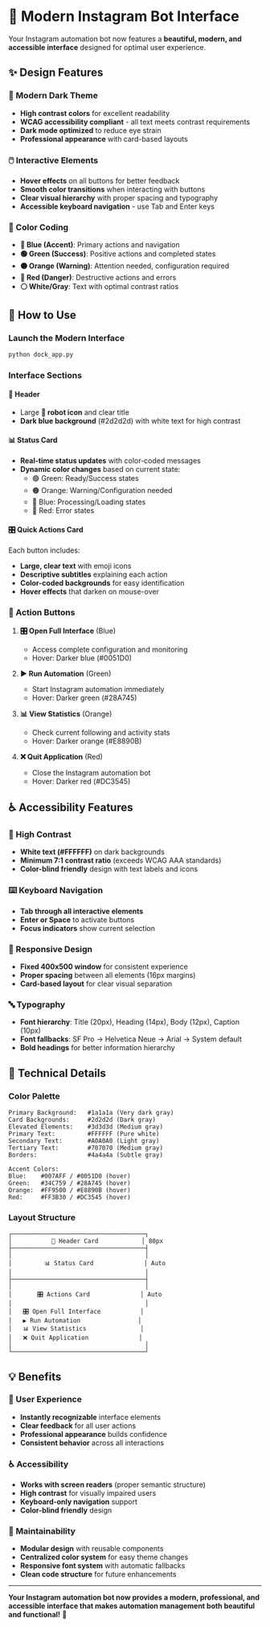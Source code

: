 # 🎨 Modern Instagram Bot Interface

Your Instagram automation bot now features a **beautiful, modern, and accessible interface** designed for optimal user experience.

## ✨ Design Features

### **🎯 Modern Dark Theme**
- **High contrast colors** for excellent readability
- **WCAG accessibility compliant** - all text meets contrast requirements
- **Dark mode optimized** to reduce eye strain
- **Professional appearance** with card-based layouts

### **🖱️ Interactive Elements**
- **Hover effects** on all buttons for better feedback
- **Smooth color transitions** when interacting with buttons
- **Clear visual hierarchy** with proper spacing and typography
- **Accessible keyboard navigation** - use Tab and Enter keys

### **🎨 Color Coding**
- **🔵 Blue (Accent)**: Primary actions and navigation
- **🟢 Green (Success)**: Positive actions and completed states
- **🟠 Orange (Warning)**: Attention needed, configuration required
- **🔴 Red (Danger)**: Destructive actions and errors
- **⚪ White/Gray**: Text with optimal contrast ratios

## 🚀 How to Use

### **Launch the Modern Interface**
```bash
python dock_app.py
```

### **Interface Sections**

#### **📱 Header**
- Large **🤖 robot icon** and clear title
- **Dark blue background** (#2d2d2d) with white text for high contrast

#### **📊 Status Card**
- **Real-time status updates** with color-coded messages
- **Dynamic color changes** based on current state:
  - 🟢 Green: Ready/Success states
  - 🟠 Orange: Warning/Configuration needed
  - 🔵 Blue: Processing/Loading states
  - 🔴 Red: Error states

#### **🎛️ Quick Actions Card**
Each button includes:
- **Large, clear text** with emoji icons
- **Descriptive subtitles** explaining each action
- **Color-coded backgrounds** for easy identification
- **Hover effects** that darken on mouse-over

### **🎯 Action Buttons**

1. **🎛️ Open Full Interface** (Blue)
   - Access complete configuration and monitoring
   - Hover: Darker blue (#0051D0)

2. **▶️ Run Automation** (Green)
   - Start Instagram automation immediately  
   - Hover: Darker green (#28A745)

3. **📊 View Statistics** (Orange)
   - Check current following and activity stats
   - Hover: Darker orange (#E8890B)

4. **❌ Quit Application** (Red)
   - Close the Instagram automation bot
   - Hover: Darker red (#DC3545)

## ♿ Accessibility Features

### **🎯 High Contrast**
- **White text (#FFFFFF)** on dark backgrounds
- **Minimum 7:1 contrast ratio** (exceeds WCAG AAA standards)
- **Color-blind friendly** design with text labels and icons

### **⌨️ Keyboard Navigation**
- **Tab through all interactive elements**
- **Enter or Space** to activate buttons
- **Focus indicators** show current selection

### **📱 Responsive Design**
- **Fixed 400x500 window** for consistent experience
- **Proper spacing** between all elements (16px margins)
- **Card-based layout** for clear visual separation

### **🔤 Typography**
- **Font hierarchy**: Title (20px), Heading (14px), Body (12px), Caption (10px)
- **Font fallbacks**: SF Pro → Helvetica Neue → Arial → System default
- **Bold headings** for better information hierarchy

## 🎨 Technical Details

### **Color Palette**
```
Primary Background:   #1a1a1a (Very dark gray)
Card Backgrounds:     #2d2d2d (Dark gray)
Elevated Elements:    #3d3d3d (Medium gray)
Primary Text:         #FFFFFF (Pure white)
Secondary Text:       #A0A0A0 (Light gray)
Tertiary Text:        #707070 (Medium gray)
Borders:              #4a4a4a (Subtle gray)

Accent Colors:
Blue:    #007AFF / #0051D0 (hover)
Green:   #34C759 / #28A745 (hover)  
Orange:  #FF9500 / #E8890B (hover)
Red:     #FF3B30 / #DC3545 (hover)
```

### **Layout Structure**
```
┌─────────────────────────────────────┐
│           🤖 Header Card            │ 80px
├─────────────────────────────────────┤
│                                     │
│         📊 Status Card              │ Auto
│                                     │
├─────────────────────────────────────┤
│                                     │
│       🎛️ Actions Card              │ Auto
│                                     │
│   🎛️ Open Full Interface           │
│   ▶️ Run Automation                │
│   📊 View Statistics               │
│   ❌ Quit Application              │
│                                     │
└─────────────────────────────────────┘
```

## 💡 Benefits

### **🎯 User Experience**
- **Instantly recognizable** interface elements
- **Clear feedback** for all user actions
- **Professional appearance** builds confidence
- **Consistent behavior** across all interactions

### **♿ Accessibility**
- **Works with screen readers** (proper semantic structure)
- **High contrast** for visually impaired users
- **Keyboard-only navigation** support
- **Color-blind friendly** design

### **🔧 Maintainability**
- **Modular design** with reusable components
- **Centralized color system** for easy theme changes
- **Responsive font system** with automatic fallbacks
- **Clean code structure** for future enhancements

---

**Your Instagram automation bot now provides a modern, professional, and accessible interface that makes automation management both beautiful and functional!** 🚀 